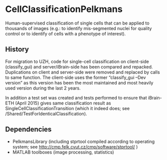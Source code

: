 # CellClassificationPelkmans

Human-supervised classification of single cells that can be applied to thousands of images (e.g.: to identify mis-segmented nuclei for quality control or to identify of cells with a phenotype of interest).

## History 

For migration to UZH, code for single-cell classification on client-side (classify_gui) and server/iBrain-side has been compared and repacked. Duplications on client and server-side were removed and replaced by calls to same function. The client-side uses the former “classify_gui –Dev version” as this version has been the most maintained and most heavily used version during the last 2 years. 

In addition a test set was created and tests performed to ensure that iBrain-ETH (April 2015) gives same classification result as SingleCellClassificationTransition (which it indeed does; see /Shared/TestForIdenticalClassification).

## Dependencies

* PelkmansLibrary (including stprtool compiled according to operating system; see http://cmp.felk.cvut.cz/cmp/software/stprtool/ )
* MATLAB toolboxes (image processing, statistics)

